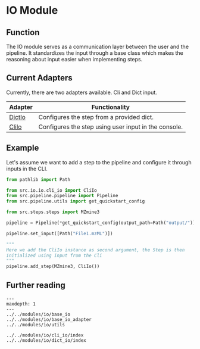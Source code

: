 # IO Module

## Function
The IO module serves as a communication layer between the user and the 
pipeline. It standardizes the input through a base class which makes the 
reasoning about input easier when implementing steps.

## Current Adapters
Currently, there are two adapters available. Cli and Dict input.

| Adapter                                  | Functionality                                        |
|------------------------------------------|------------------------------------------------------|
| [DictIo](../../modules/io/dict_io/index) | Configures the step from a provided dict.            |
| [CliIo](../../modules/io/cli_io/index)   | Configures the step using user input in the console. |

## Example
Let's assume we want to add a step to the pipeline and configure it through 
inputs in the CLI.
```python
from pathlib import Path

from src.io.io.cli_io import CliIo
from src.pipeline.pipeline import Pipeline
from src.pipeline.utils import get_quickstart_config

from src.steps.steps import MZmine3

pipeline = Pipeline(*get_quickstart_config(output_path=Path("output/")))

pipeline.set_input([Path("File1.mzML")])

"""
Here we add the CliIo instance as second argument, the Step is then 
initialized using input from the Cli
"""
pipeline.add_step(MZmine3, CliIo())
```

## Further reading
```{toctree}
---
maxdepth: 1
---
../../modules/io/base_io
../../modules/io/base_io_adapter
../../modules/io/utils

../../modules/io/cli_io/index
../../modules/io/dict_io/index
```